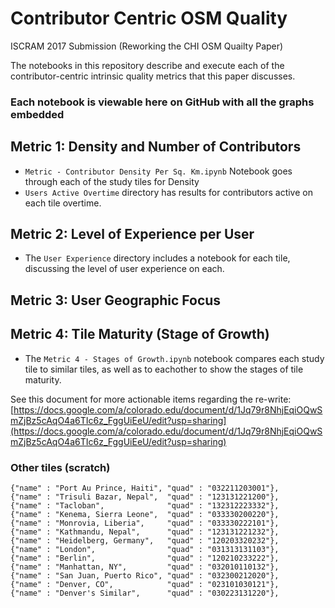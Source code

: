 # Contributor Centric OSM Quality
ISCRAM 2017 Submission (Reworking the CHI OSM Quailty Paper)

The notebooks in this repository describe and execute each of the contributor-centric intrinsic quality metrics that this paper discusses.

### Each notebook is viewable here on GitHub with all the graphs embedded



## Metric 1: Density and Number of Contributors 
 - `Metric - Contributor Density Per Sq. Km.ipynb` Notebook goes through each of the study tiles for Density
 - `Users Active Overtime` directory has results for contributors active on each tile overtime.

## Metric 2: Level of Experience per User
 - The `User Experience` directory includes a notebook for each tile, discussing the level of user experience on each.


## Metric 3: User Geographic Focus



## Metric 4: Tile Maturity (Stage of Growth)
 - The `Metric 4 - Stages of Growth.ipynb` notebook compares each study tile to similar tiles, as well as to eachother to show the stages of tile maturity.



See this document for more actionable items regarding the re-write: [https://docs.google.com/a/colorado.edu/document/d/1Jq79r8NhjEqiOQwSmZjBz5cAqO4a6TIc6z_FggUiEeU/edit?usp=sharing](https://docs.google.com/a/colorado.edu/document/d/1Jq79r8NhjEqiOQwSmZjBz5cAqO4a6TIc6z_FggUiEeU/edit?usp=sharing)



### Other tiles (scratch)

    {"name" : "Port Au Prince, Haiti", "quad" : "032211203001"},
    {"name" : "Trisuli Bazar, Nepal",  "quad" : "123131221200"},
    {"name" : "Tacloban",              "quad" : "132312223332"},
    {"name" : "Kenema, Sierra Leone",  "quad" : "033330200220"},
    {"name" : "Monrovia, Liberia",     "quad" : "033330222101"},
    {"name" : "Kathmandu, Nepal",      "quad" : "123131221232"},
    {"name" : "Heidelberg, Germany",   "quad" : "120203320232"},
    {"name" : "London",                "quad" : "031313131103"},
    {"name" : "Berlin",                "quad" : "120210233222"},
    {"name" : "Manhattan, NY",         "quad" : "032010110132"},
    {"name" : "San Juan, Puerto Rico", "quad" : "032300212020"},
    {"name" : "Denver, CO",            "quad" : "023101030121"},
    {"name" : "Denver's Similar",      "quad" : "030223131220"},